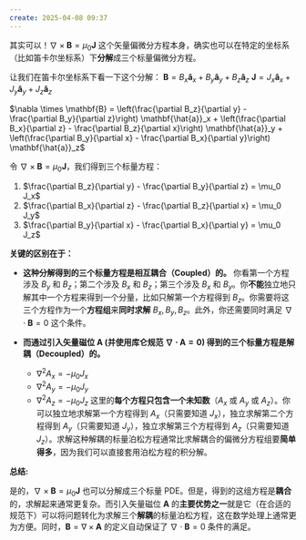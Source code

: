 ```yaml
---
create: 2025-04-08 09:37
---
```

其实可以！$\nabla \times \mathbf{B} = \mu_0 \mathbf{J}$ 这个矢量偏微分方程本身，确实也可以在特定的坐标系（比如笛卡尔坐标系）下**分解**成三个标量偏微分方程。

让我们在笛卡尔坐标系下看一下这个分解：
$\mathbf{B} = B_x \mathbf{\hat{a}}_x + B_y \mathbf{\hat{a}}_y + B_z \mathbf{\hat{a}}_z$
$\mathbf{J} = J_x \mathbf{\hat{a}}_x + J_y \mathbf{\hat{a}}_y + J_z \mathbf{\hat{a}}_z$

$\nabla \times \mathbf{B} = \left(\frac{\partial B_z}{\partial y} - \frac{\partial B_y}{\partial z}\right) \mathbf{\hat{a}}_x + \left(\frac{\partial B_x}{\partial z} - \frac{\partial B_z}{\partial x}\right) \mathbf{\hat{a}}_y + \left(\frac{\partial B_y}{\partial x} - \frac{\partial B_x}{\partial y}\right) \mathbf{\hat{a}}_z$

令 $\nabla \times \mathbf{B} = \mu_0 \mathbf{J}$，我们得到三个标量方程：

1.  $\frac{\partial B_z}{\partial y} - \frac{\partial B_y}{\partial z} = \mu_0 J_x$
2.  $\frac{\partial B_x}{\partial z} - \frac{\partial B_z}{\partial x} = \mu_0 J_y$
3.  $\frac{\partial B_y}{\partial x} - \frac{\partial B_x}{\partial y} = \mu_0 J_z$

**关键的区别在于：**

*   **这种分解得到的三个标量方程是相互耦合（Coupled）的。** 你看第一个方程涉及 $B_y$ 和 $B_z$；第二个涉及 $B_x$ 和 $B_z$；第三个涉及 $B_x$ 和 $B_y$。你**不能**独立地只解其中一个方程来得到一个分量，比如只解第一个方程得到 $B_z$。你需要将这三个方程作为一个**方程组**来**同时求解** $B_x, B_y, B_z$。此外，你还需要同时满足 $\nabla \cdot \mathbf{B} = 0$ 这个条件。

*   **而通过引入矢量磁位 $\mathbf{A}$ (并使用库仑规范 $\nabla \cdot \mathbf{A} = 0$) 得到的三个标量方程是解耦（Decoupled）的。**
    *   $\nabla^2 A_x = -\mu_0 J_x$
    *   $\nabla^2 A_y = -\mu_0 J_y$
    *   $\nabla^2 A_z = -\mu_0 J_z$
    这里的**每个方程只包含一个未知数**（$A_x$ 或 $A_y$ 或 $A_z$）。你可以独立地求解第一个方程得到 $A_x$（只需要知道 $J_x$），独立求解第二个方程得到 $A_y$（只需要知道 $J_y$），独立求解第三个方程得到 $A_z$（只需要知道 $J_z$）。求解这种解耦的标量泊松方程通常比求解耦合的偏微分方程组要**简单得多**，因为我们可以直接套用泊松方程的积分解。

**总结:**

是的，$\nabla \times \mathbf{B} = \mu_0 \mathbf{J}$ 也可以分解成三个标量 PDE。但是，得到的这组方程是**耦合**的，求解起来通常更复杂。而引入矢量磁位 $\mathbf{A}$ 的**主要优势之一**就是它（在合适的规范下）可以将问题转化为求解三个**解耦**的标量泊松方程，这在数学处理上通常更为方便。同时，$\mathbf{B} = \nabla \times \mathbf{A}$ 的定义自动保证了 $\nabla \cdot \mathbf{B} = 0$ 条件的满足。